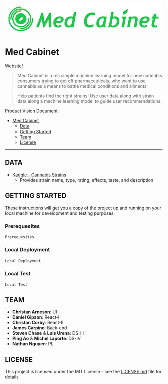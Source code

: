 <div align="center">
  <img src="https://github.com/bw-med-cabinet/DS-4/blob/dev-scaffolding/img/med_cabinet.png"><br>
</div>

# Med Cabinet

[Website!](https://feel-good-cabinet.herokuapp.com/home)

>Med Cabinet is a res simple machine learning model for new cannabis consumers trying to get off pharmaceuticals, who want to use cannabis as a means to battle medical conditions and ailments.

>Help patients find the right strains! Use user data along with strain data along a machine learning model to guide user recommendations.

[Product Vision Document](https://docs.google.com/document/d/17CFltRMijet83Ye8XgYAXo3bgdvJH_Z1zv5iqHWEDiI/edit#heading=h.egmppyfu0k8r)

* [Med Cabinet](#med-cabinet)
    * [Data](#data)
    * [Getting Started](#getting-started)
    * [Team](#team)
    * [License](#license)

---

## DATA

* [Kaggle - Cannabis Strains](https://www.kaggle.com/kingburrito666/cannabis-strains)
    * Provides strain name, type, rating, effects, taste, and description

## GETTING STARTED

These instructions will get you a copy of the project up and running on your local machine for development and testing purposes.

### Prerequesites

```
Prerequesites
```

### Local Deployment

```
Local Deployment
```

### Local Test

```
Local Test
```

## TEAM

* **Christan Arneson**: UI
* **Daniel Gipson**: React-I
* **Christan Corby**: React-II
* **James Carpino**: Back-end
* **Steven Chase** & **Luis Urena**: DS-III
* **Ping Ao** & **Michel Laporte**: DS-IV
* **Nathan Nguyen**: PL

## LICENSE

This project is licensed under the MIT License - see the [LICENSE.md](https://github.com/bw-med-cabinet/DS-4/blob/master/README.md) file for details
